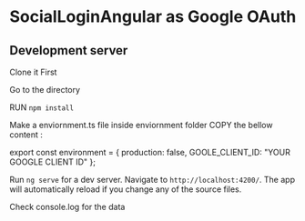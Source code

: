 # SocialLoginAngular as Google OAuth


## Development server

Clone it First

Go to the directory

RUN `npm install`

Make a enviornment.ts file inside enviornment folder
COPY the bellow content : 

export const environment = {
         production: false,
         GOOLE_CLIENT_ID:
           "YOUR GOOGLE CLIENT ID"
       };


Run `ng serve` for a dev server. Navigate to `http://localhost:4200/`. The app will automatically reload if you change any of the source files.


Check console.log for the data
